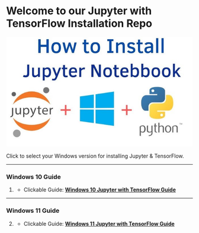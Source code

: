 # Welcome to our Jupyter with TensorFlow Installation Repo
![Repo LOGO](logo.jpg)

Click to select your Windows version for installing Jupyter & TensorFlow.

---

### Windows 10 Guide
1. - Clickable Guide: [**Windows 10 Jupyter with TensorFlow Guide**](Window_10_Jupyter_with_Tensorlow_Guide.md)

---

### Windows 11 Guide
2. - Clickable Guide: [**Windows 11 Jupyter with TensorFlow Guide**](Window_11_Jupyter_with_Tensorlow_Guide.md)
